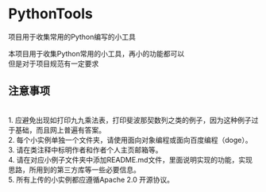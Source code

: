 # PythonTools
项目用于收集常用的Python编写的小工具

本项目用于收集Python常用的小工具，再小的功能都可以<br/>
但是对于项目规范有一定要求<br/>
<h2>注意事项</h2><br/>
1. 应避免出现如打印九九乘法表，打印斐波那契数列之类的例子，因为这种例子过于基础，而且网上普遍有答案。<br/>
2. 每个小实例单独一个文件夹，请使用面向对象编程或面向百度编程（doge）。<br/>
3. 请在类注释中标明作者和作者个人主页邮箱等。<br/>
4. 请在对应小例子文件夹中添加README.md文件，里面说明实现的功能，实现思路，所用到的第三方库等一些必要信息。<br/>
5. 所有上传的小实例都应遵循Apache 2.0 开源协议。<br/>